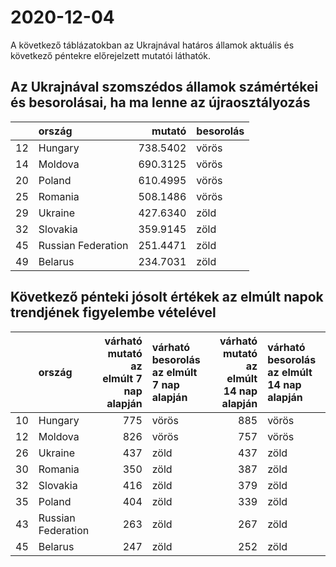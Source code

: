# 2020-12-04
A következő táblázatokban az Ukrajnával határos államok aktuális és következő péntekre előrejelzett mutatói láthatók.
## Az Ukrajnával szomszédos államok számértékei és besorolásai, ha ma lenne az újraosztályozás

|   |ország             |   mutató|besorolás |
|:--|:------------------|--------:|:---------|
|12 |Hungary            | 738.5402|vörös     |
|14 |Moldova            | 690.3125|vörös     |
|20 |Poland             | 610.4995|vörös     |
|25 |Romania            | 508.1486|vörös     |
|29 |Ukraine            | 427.6340|zöld      |
|32 |Slovakia           | 359.9145|zöld      |
|45 |Russian Federation | 251.4471|zöld      |
|49 |Belarus            | 234.7031|zöld      |
## Következő pénteki jósolt értékek az elmúlt napok trendjének figyelembe vételével
|   |ország             | várható mutató az elmúlt 7 nap alapján|várható besorolás az elmúlt 7 nap alapján | várható mutató az elmúlt 14 nap alapján|várható besorolás az elmúlt 14 nap alapján |
|:--|:------------------|--------------------------------------:|:-----------------------------------------|---------------------------------------:|:------------------------------------------|
|10 |Hungary            |                                    775|vörös                                     |                                     885|vörös                                      |
|12 |Moldova            |                                    826|vörös                                     |                                     757|vörös                                      |
|26 |Ukraine            |                                    437|zöld                                      |                                     437|zöld                                       |
|30 |Romania            |                                    350|zöld                                      |                                     387|zöld                                       |
|32 |Slovakia           |                                    416|zöld                                      |                                     379|zöld                                       |
|35 |Poland             |                                    404|zöld                                      |                                     339|zöld                                       |
|43 |Russian Federation |                                    263|zöld                                      |                                     267|zöld                                       |
|45 |Belarus            |                                    247|zöld                                      |                                     252|zöld                                       |
